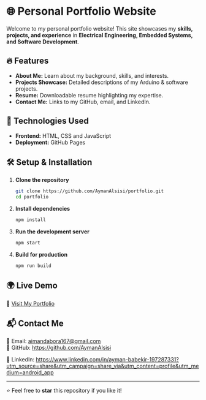 # 🌐 Personal Portfolio Website

Welcome to my personal portfolio website! This site showcases my **skills, projects, and experience** in **Electrical Engineering, Embedded Systems, and Software Development**.

## 🔥 Features
- **About Me:** Learn about my background, skills, and interests.
- **Projects Showcase:** Detailed descriptions of my Arduino & software projects.
- **Resume:** Downloadable resume highlighting my expertise.
- **Contact Me:** Links to my GitHub, email, and LinkedIn.

## 🚀 Technologies Used
- **Frontend:** HTML, CSS and JavaScript
- **Deployment:** GitHub Pages


## 🛠 Setup & Installation
1. **Clone the repository**
   ```bash
   git clone https://github.com/AymanAlsisi/portfolio.git
   cd portfolio
   ```
2. **Install dependencies**
   ```bash
   npm install
   ```
3. **Run the development server**
   ```bash
   npm start
   ```
4. **Build for production**
   ```bash
   npm run build
   ```

## 🌍 Live Demo
🔗 [Visit My Portfolio](https://your-portfolio-link.com)

## 📬 Contact Me
📧 Email: aimandabora167@gmail.com  
🐙 GitHub: https://github.com/AymanAlsisi

💼 LinkedIn: https://www.linkedin.com/in/ayman-babekir-197287331?utm_source=share&utm_campaign=share_via&utm_content=profile&utm_medium=android_app

---
⭐ Feel free to **star** this repository if you like it!
